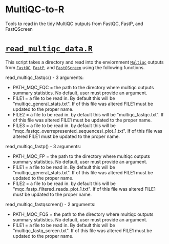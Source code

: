 # MultiQC-to-R
Tools to read in the tidy MultiQC outputs from FastQC, FastP, and FastQScreen

# [`read_multiqc_data.R`](https://github.com/cbirdlab/MultiQC-to-R/blob/main/read_multiqc_data.R)

This script takes a directory and read into the enviornment [`Multiqc`](https://multiqc.info/) outputs from [`FastQC`](https://www.bioinformatics.babraham.ac.uk/projects/fastqc/), [`FastP`](https://github.com/OpenGene/fastp), and [`FastQScreen`](https://www.bioinformatics.babraham.ac.uk/projects/fastq_screen/) using the following functions.

read_multiqc_fastqc() - 3 arguments: 
* PATH_MQC_FQC = the path to the directory where multiqc outputs summary statistics. No default, user must provide an argument.
* FILE1 = a file to be read in. By default this will be "multiqc_general_stats.txt". If of this file was altered FILE1 must be updated to the proper name.
* FILE2 = a file to be read in. by default this will be "multiqc_fastqc.txt". If of this file was altered FILE1 must be updated to the proper name.
* FILE3 = a file to be read in. by default this will be "mqc_fastqc_overrepresented_sequencesi_plot_1.txt". If of this file was altered FILE1 must be updated to the proper name.
    
read_multiqc_fastp() - 3 arguments: 
* PATH_MQC_FP = the path to the directory where multiqc outputs summary statistics. No default, user must provide an argument.
* FILE1 = a file to be read in. By default this will be "multiqc_general_stats.txt". If of this file was altered FILE1 must be updated to the proper name.
* FILE2 = a file to be read in. by default this will be "mqc_fastp_filtered_reads_plot_1.txt". If of this file was altered FILE1 must be updated to the proper name.

read_multiqc_fastqscreen() - 2 arguments: 
* PATH_MQC_FQS = the path to the directory where multiqc outputs summary statistics. No default, user must provide an argument.
* FILE1 = a file to be read in. By default this will be "multiqc_fastq_screen.txt". If of this file was altered FILE1 must be updated to the proper name.
